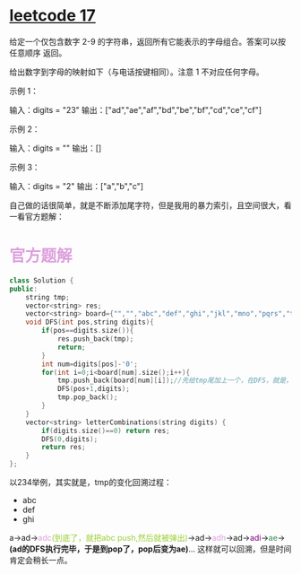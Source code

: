 # <font color=black></font>[leetcode 17](https://leetcode.cn/problems/letter-combinations-of-a-phone-number)
给定一个仅包含数字 2-9 的字符串，返回所有它能表示的字母组合。答案可以按 任意顺序 返回。

给出数字到字母的映射如下（与电话按键相同）。注意 1 不对应任何字母。

 

示例 1：

输入：digits = "23"
输出：["ad","ae","af","bd","be","bf","cd","ce","cf"]

示例 2：

输入：digits = ""
输出：[]

示例 3：

输入：digits = "2"
输出：["a","b","c"]



自己做的话很简单，就是不断添加尾字符，但是我用的暴力索引，且空间很大，看一看官方题解：
# <font color=plum>官方题解</font>
``` C++
class Solution {
public:
    string tmp;
    vector<string> res;
    vector<string> board={"","","abc","def","ghi","jkl","mno","pqrs","tuv","wxyz"};//就是用来存储的，有的还用了地图匹配，
    void DFS(int pos,string digits){
        if(pos==digits.size()){
            res.push_back(tmp);
            return;
        }
        int num=digits[pos]-'0';
        for(int i=0;i<board[num].size();i++){
            tmp.push_back(board[num][i]);//先给tmp尾加上一个，在DFS，就是，以23举例，tmp本来是空的，
            DFS(pos+1,digits);
            tmp.pop_back();
        }
    }
    vector<string> letterCombinations(string digits) {
        if(digits.size()==0) return res;
        DFS(0,digits);
        return res;
    }
};
```
以234举例，其实就是，tmp的变化回溯过程：
- abc
- def
- ghi

a->ad-><font color=plum>adc</font></font><font color=yellowgreen>(到底了，就把abc push,然后就被弹出)</font>->ad-><font color=plum>adh</font>->ad-><font color=purple>adi</font>-><font color=seagreen>ae</font>->**(ad的DFS执行完毕，于是到pop了，pop后变为ae)**...
这样就可以回溯，但是时间肯定会稍长一点。